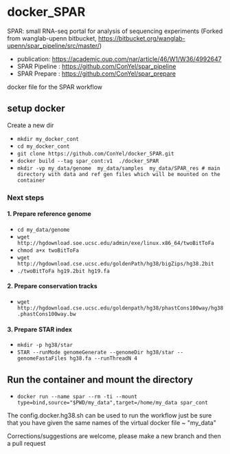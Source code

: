 # docker_SPAR
SPAR: small RNA-seq portal for analysis of sequencing experiments
(Forked from wanglab-upenn bitbucket, https://bitbucket.org/wanglab-upenn/spar_pipeline/src/master/)
* publication: https://academic.oup.com/nar/article/46/W1/W36/4992647
* SPAR Pipeline : https://github.com/ConYel/spar_pipeline 
* SPAR Prepare : https://github.com/ConYel/spar_prepare

docker file for the SPAR workflow

## setup docker
Create a new dir 
* `mkdir my_docker_cont`
* `cd my_docker_cont`
* `git clone https://github.com/ConYel/docker_SPAR.git`
* `docker build --tag spar_cont:v1  ./docker_SPAR`
* `mkdir -vp my_data/genome  my_data/samples  my_data/SPAR_res # main directory with data and ref gen files which will be mounted on the container`

### Next steps
####  1. Prepare reference genome
* `cd my_data/genome`
* `wget http://hgdownload.soe.ucsc.edu/admin/exe/linux.x86_64/twoBitToFa`
* `chmod a+x twoBitToFa`
* `wget http://hgdownload.cse.ucsc.edu/goldenPath/hg38/bigZips/hg38.2bit`
* `./twoBitToFa hg19.2bit hg19.fa`
####  2. Prepare conservation tracks
* `wget http://hgdownload.cse.ucsc.edu/goldenpath/hg38/phastCons100way/hg38.phastCons100way.bw`
####  3. Prepare STAR index
* `mkdir -p hg38/star`
* `STAR --runMode genomeGenerate --genomeDir hg38/star --genomeFastaFiles hg38.fa --runThreadN 4`

## Run the container and mount the directory 
* `docker run --name spar --rm -ti --mount type=bind,source="$PWD/my_data",target=/home/my_data spar_cont`

The config.docker.hg38.sh can be used to run the workflow just be sure that you have given
the same names of the virtual docker file ~ "my_data"



Corrections/suggestions are welcome, please make a new branch and then a pull request
